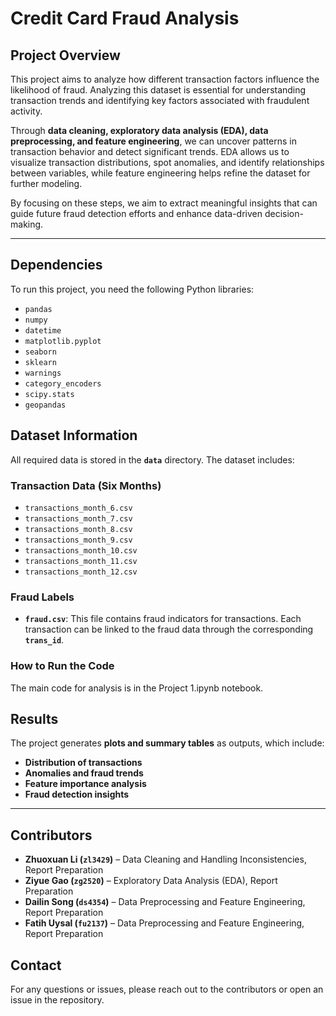 # Credit Card Fraud Analysis

## Project Overview
This project aims to analyze how different transaction factors influence the likelihood of fraud. Analyzing this dataset is essential for understanding transaction trends and identifying key factors associated with fraudulent activity.

Through **data cleaning, exploratory data analysis (EDA), data preprocessing, and feature engineering**, we can uncover patterns in transaction behavior and detect significant trends. EDA allows us to visualize transaction distributions, spot anomalies, and identify relationships between variables, while feature engineering helps refine the dataset for further modeling. 

By focusing on these steps, we aim to extract meaningful insights that can guide future fraud detection efforts and enhance data-driven decision-making.

---

## Dependencies
To run this project, you need the following Python libraries:

- `pandas`
- `numpy`
- `datetime`
- `matplotlib.pyplot`
- `seaborn`
- `sklearn`
- `warnings`
- `category_encoders`
- `scipy.stats`
- `geopandas`

## Dataset Information

All required data is stored in the **`data`** directory. The dataset includes:

### Transaction Data (Six Months)
- `transactions_month_6.csv`
- `transactions_month_7.csv`
- `transactions_month_8.csv`
- `transactions_month_9.csv`
- `transactions_month_10.csv`
- `transactions_month_11.csv`
- `transactions_month_12.csv`

### Fraud Labels
- **`fraud.csv`**: This file contains fraud indicators for transactions. Each transaction can be linked to the fraud data through the corresponding **`trans_id`**.

### How to Run the Code

The main code for analysis is in the Project 1.ipynb notebook.

## Results

The project generates **plots and summary tables** as outputs, which include:

- **Distribution of transactions**
- **Anomalies and fraud trends**
- **Feature importance analysis**
- **Fraud detection insights**

---

## Contributors

- **Zhuoxuan Li (`zl3429`)** – Data Cleaning and Handling Inconsistencies, Report Preparation  
- **Ziyue Gao (`zg2520`)** – Exploratory Data Analysis (EDA), Report Preparation  
- **Dailin Song (`ds4354`)** – Data Preprocessing and Feature Engineering, Report Preparation  
- **Fatih Uysal (`fu2137`)** – Data Preprocessing and Feature Engineering, Report Preparation

## Contact
For any questions or issues, please reach out to the contributors or open an issue in the repository.
